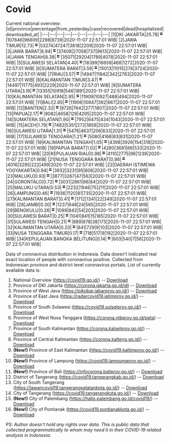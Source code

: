 # Covid
Current national overview:
|id|province|percentage|from_yesterday|case|recovered|dead|hospitalized|downloaded_at|
|---|---|---|---|---|---|---|---|---|
|1|DKI JAKARTA|25.78|![equal](https://github.com/ariefrachmannn/covid/raw/master/img/rsz_equal.png)|107846|96809|2298|8739|2020-11-07 22:57:01 WIB|
|2|JAWA TIMUR|12.73|![equal](https://github.com/ariefrachmannn/covid/raw/master/img/rsz_equal.png)|53274|47247|3818|2209|2020-11-07 22:57:01 WIB|
|3|JAWA BARAT|8.94|![equal](https://github.com/ariefrachmannn/covid/raw/master/img/rsz_equal.png)|37408|27058|737|9613|2020-11-07 22:57:01 WIB|
|4|JAWA TENGAH|8.38|![equal](https://github.com/ariefrachmannn/covid/raw/master/img/rsz_equal.png)|35071|29204|1789|4078|2020-11-07 22:57:01 WIB|
|5|SULAWESI SELATAN|4.40|![equal](https://github.com/ariefrachmannn/covid/raw/master/img/rsz_equal.png)|18399|16659|468|1272|2020-11-07 22:57:01 WIB|
|6|SUMATERA BARAT|3.59|![equal](https://github.com/ariefrachmannn/covid/raw/master/img/rsz_equal.png)|15013|11015|274|3724|2020-11-07 22:57:01 WIB|
|7|RIAU|3.57|![equal](https://github.com/ariefrachmannn/covid/raw/master/img/rsz_equal.png)|14947|11842|342|2763|2020-11-07 22:57:01 WIB|
|8|KALIMANTAN TIMUR|3.47|![equal](https://github.com/ariefrachmannn/covid/raw/master/img/rsz_equal.png)|14497|11775|493|2229|2020-11-07 22:57:01 WIB|
|9|SUMATERA UTARA|3.19|![equal](https://github.com/ariefrachmannn/covid/raw/master/img/rsz_equal.png)|13355|10918|546|1891|2020-11-07 22:57:01 WIB|
|10|KALIMANTAN SELATAN|2.85|![equal](https://github.com/ariefrachmannn/covid/raw/master/img/rsz_equal.png)|11909|10927|488|494|2020-11-07 22:57:01 WIB|
|11|BALI|2.85|![equal](https://github.com/ariefrachmannn/covid/raw/master/img/rsz_equal.png)|11906|10847|392|667|2020-11-07 22:57:01 WIB|
|12|BANTEN|2.32|![equal](https://github.com/ariefrachmannn/covid/raw/master/img/rsz_equal.png)|9726|7642|277|1807|2020-11-07 22:57:01 WIB|
|13|PAPUA|2.17|![equal](https://github.com/ariefrachmannn/covid/raw/master/img/rsz_equal.png)|9082|4658|129|4295|2020-11-07 22:57:01 WIB|
|14|SUMATERA SELATAN|1.90|![equal](https://github.com/ariefrachmannn/covid/raw/master/img/rsz_equal.png)|7952|6475|434|1043|2020-11-07 22:57:01 WIB|
|15|ACEH|1.79|![equal](https://github.com/ariefrachmannn/covid/raw/master/img/rsz_equal.png)|7482|5351|272|1859|2020-11-07 22:57:01 WIB|
|16|SULAWESI UTARA|1.31|![equal](https://github.com/ariefrachmannn/covid/raw/master/img/rsz_equal.png)|5476|4637|206|633|2020-11-07 22:57:01 WIB|
|17|SULAWESI TENGGARA|1.21|![equal](https://github.com/ariefrachmannn/covid/raw/master/img/rsz_equal.png)|5080|4166|83|831|2020-11-07 22:57:01 WIB|
|18|KALIMANTAN TENGAH|1.05|![equal](https://github.com/ariefrachmannn/covid/raw/master/img/rsz_equal.png)|4398|3926|154|318|2020-11-07 22:57:01 WIB|
|19|PAPUA BARAT|1.02|![equal](https://github.com/ariefrachmannn/covid/raw/master/img/rsz_equal.png)|4280|3681|66|533|2020-11-07 22:57:01 WIB|
|20|KEPULAUAN RIAU|0.98|![equal](https://github.com/ariefrachmannn/covid/raw/master/img/rsz_equal.png)|4110|2775|96|1239|2020-11-07 22:57:01 WIB|
|21|NUSA TENGGARA BARAT|0.96|![equal](https://github.com/ariefrachmannn/covid/raw/master/img/rsz_equal.png)|4016|3295|222|499|2020-11-07 22:57:01 WIB|
|22|DAERAH ISTIMEWA YOGYAKARTA|0.94|![equal](https://github.com/ariefrachmannn/covid/raw/master/img/rsz_equal.png)|3932|3231|95|606|2020-11-07 22:57:01 WIB|
|23|MALUKU|0.93|![equal](https://github.com/ariefrachmannn/covid/raw/master/img/rsz_equal.png)|3877|3267|47|563|2020-11-07 22:57:01 WIB|
|24|GORONTALO|0.72|![equal](https://github.com/ariefrachmannn/covid/raw/master/img/rsz_equal.png)|3031|2861|86|84|2020-11-07 22:57:01 WIB|
|25|MALUKU UTARA|0.53|![equal](https://github.com/ariefrachmannn/covid/raw/master/img/rsz_equal.png)|2232|1946|75|211|2020-11-07 22:57:01 WIB|
|26|LAMPUNG|0.46|![equal](https://github.com/ariefrachmannn/covid/raw/master/img/rsz_equal.png)|1936|1120|81|735|2020-11-07 22:57:01 WIB|
|27|KALIMANTAN BARAT|0.41|![equal](https://github.com/ariefrachmannn/covid/raw/master/img/rsz_equal.png)|1712|1341|22|349|2020-11-07 22:57:01 WIB|
|28|JAMBI|0.30|![equal](https://github.com/ariefrachmannn/covid/raw/master/img/rsz_equal.png)|1237|648|24|565|2020-11-07 22:57:01 WIB|
|29|BENGKULU|0.26|![equal](https://github.com/ariefrachmannn/covid/raw/master/img/rsz_equal.png)|1099|842|54|203|2020-11-07 22:57:01 WIB|
|30|SULAWESI BARAT|0.25|![equal](https://github.com/ariefrachmannn/covid/raw/master/img/rsz_equal.png)|1041|841|15|185|2020-11-07 22:57:01 WIB|
|31|SULAWESI TENGAH|0.21|![equal](https://github.com/ariefrachmannn/covid/raw/master/img/rsz_equal.png)|889|678|38|173|2020-11-07 22:57:01 WIB|
|32|KALIMANTAN UTARA|0.20|![equal](https://github.com/ariefrachmannn/covid/raw/master/img/rsz_equal.png)|841|729|9|103|2020-11-07 22:57:01 WIB|
|33|NUSA TENGGARA TIMUR|0.17|![equal](https://github.com/ariefrachmannn/covid/raw/master/img/rsz_equal.png)|718|517|9|192|2020-11-07 22:57:01 WIB|
|34|KEPULAUAN BANGKA BELITUNG|0.14|![equal](https://github.com/ariefrachmannn/covid/raw/master/img/rsz_equal.png)|603|540|7|56|2020-11-07 22:57:01 WIB|

Data of coronavirus distribution in Indonesia. Data doesn't indicated real exact location of people with coronavirus positive. Collected from Indonesian province and district level coronavirus portals. List of currently available data is:
1. National Overview (https://covid19.go.id/) -- [Download](https://www.dropbox.com/s/66ly270fw4y76fx/covid_nasional.csv?dl=0)
2. Province of DKI Jakarta (https://corona.jakarta.go.id/id) -- [Download](https://riwayat-file-covid-19-dki-jakarta-jakartagis.hub.arcgis.com/)
3. Province of West Java (https://pikobar.jabarprov.go.id/) -- [Download](https://www.dropbox.com/s/alg0zp60fylq6cn/covid_jabar.csv?dl=0)
4. Province of East Java (https://radarcovid19.jatimprov.go.id/) -- [Download](https://www.dropbox.com/sh/e7vtgcnl4ckbvr4/AADo9UMRDZvrhHn66qTHZOvNa?dl=0)
5. Province of South Sulawesi (https://covid19.sulselprov.go.id/) -- [Download](https://www.dropbox.com/s/z5ek23lwcztj7z7/covid_sulsel.csv?dl=0)
6. Province of West Nusa Tenggara (https://corona.ntbprov.go.id/peta) -- [Download](https://www.dropbox.com/s/4p2k93n42xx0c00/covid_ntb.csv?dl=0)
7. Province of South Kalimantan (https://corona.kalselprov.go.id/) -- [Download](https://www.dropbox.com/sh/7aa2kvz8lb04pzz/AADH1Oj5oFMw2mp-D3JStPRsa?dl=0)
8. Province of Central Kalimantan (https://corona.kalteng.go.id/) -- [Download](https://www.dropbox.com/s/9q01v5r3ys2ozk4/covid_kalteng.csv?dl=0)
9. **(New!)** Province of East Kalimantan (https://covid19.kaltimprov.go.id/) -- [Download](https://www.dropbox.com/sh/qhpxj532nm80goa/AAB6ek_fp1__ieTR0TFQpfIga?dl=0)
10. **(New!)** Province of Lampung (https://covid19.lampungprov.go.id/) -- [Download](https://www.dropbox.com/s/ecuew6oa9kzwqwx/covid_lampung.csv?dl=0)
11. **(New!)** Province of Bali (https://infocorona.baliprov.go.id/) -- [Download](https://www.dropbox.com/sh/iceiwun4ufttmiu/AAC7dSRMpfTjPI1Lfzw-LeCUa?dl=0)
12. District of Tangerang (https://covid19.tangerangkab.go.id/) -- [Download](https://www.dropbox.com/sh/yxovyy6sy5bnz4p/AACZzVHinisKmz8oQWyQJ3nua?dl=0)
13. City of South Tangerang (https://lawancovid19.tangerangselatankota.go.id/) -- [Download](https://www.dropbox.com/s/zlvxo4ivswdzmle/covid_tangsel.csv?dl=0)
14. City of Tangerang (https://covid19.tangerangkota.go.id/) -- [Download](https://www.dropbox.com/s/e53224kvdrpjzy0/covid_tangkot.csv?dl=0)
15. **(New!)** City of Palembang (https://hallo.palembang.go.id/covid19/) -- [Download](https://www.dropbox.com/sh/oj17bhwhlpjht9e/AABZEG-OiaSaFvikATDx6coEa?dl=0)
16. **(New!)** City of Pontianak (https://covid19.pontianakkota.go.id/) -- [Download](https://www.dropbox.com/sh/66if3y4ly51j4sh/AADQ-zwLGa7Kz4ZzJgDw2-3na?dl=0)

PS: *Author doesn't hold any rights over data. This is public data that collected programmatically to whom may need it in their COVID-19 related analysis in Indonesia.*
